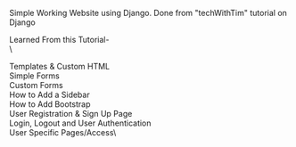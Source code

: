 Simple Working Website using Django. Done from "techWithTim" tutorial on Django

Learned From this Tutorial-\
\

   Templates & Custom HTML\
   Simple Forms\
   Custom Forms\
   How to Add a Sidebar\
   How to Add Bootstrap\
   User Registration & Sign Up Page\
   Login, Logout and User Authentication\
   User Specific Pages/Access\

